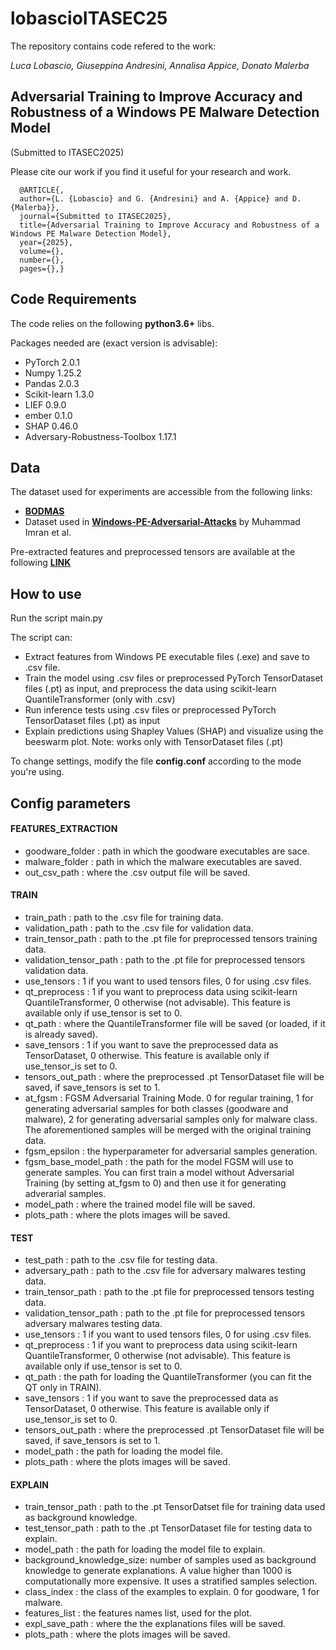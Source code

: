 # lobascioITASEC25

The repository contains code refered to the work:

_Luca Lobascio, Giuseppina Andresini, Annalisa Appice, Donato Malerba_

## Adversarial Training to Improve Accuracy and Robustness of a Windows PE Malware Detection Model
(Submitted to ITASEC2025)

Please cite our work if you find it useful for your research and work.
```
  @ARTICLE{, 
  author={L. {Lobascio} and G. {Andresini} and A. {Appice} and D. {Malerba}}, 
  journal={Submitted to ITASEC2025}, 
  title={Adversarial Training to Improve Accuracy and Robustness of a Windows PE Malware Detection Model}, 
  year={2025}, 
  volume={}, 
  number={}, 
  pages={},}
```

## Code Requirements

The code relies on the following **python3.6+** libs.

Packages needed are (exact version is advisable):
* PyTorch 2.0.1
* Numpy 1.25.2
* Pandas 2.0.3
* Scikit-learn 1.3.0
* LIEF 0.9.0
* ember 0.1.0
* SHAP 0.46.0
* Adversary-Robustness-Toolbox 1.17.1

## Data
The dataset used for experiments are accessible from the following links:
- [__BODMAS__](https://whyisyoung.github.io/BODMAS/)
- Dataset used in [__Windows-PE-Adversarial-Attacks__](https://github.com/MuhammdImran/Windows-PE-Adversarial-Attacks) by Muhammad Imran et al.

Pre-extracted features and preprocessed tensors are available at the following [__LINK__](https://unibari-my.sharepoint.com/:f:/g/personal/l_lobascio4_alumni_uniba_it/EllU1CnqXGZLqvPHxdhEHIIBbStAXmeSO7E_cNId4m8Meg?e=QeaCWz)

## How to use
Run the script main.py

The script can:
* Extract features from Windows PE executable files (.exe) and save to .csv file.
* Train the model using .csv files or preprocessed PyTorch TensorDataset files (.pt) as input, and preprocess the data using scikit-learn QuantileTransformer (only with .csv)
* Run inference tests using .csv files or preprocessed PyTorch TensorDataset files (.pt) as input
* Explain predictions using Shapley Values (SHAP) and visualize using the beeswarm plot. Note: works only with TensorDataset files (.pt)

To change settings, modify the file __config.conf__ according to the mode you're using.

## Config parameters

#### FEATURES_EXTRACTION
  - goodware_folder : path in which the goodware executables are sace.
  - malware_folder : path in which the malware executables are saved.
  - out_csv_path : where the .csv output file will be saved.

#### TRAIN
  - train_path : path to the .csv file for training data.
  - validation_path : path to the .csv file for validation data.
  - train_tensor_path : path to the .pt file for preprocessed tensors training data.
  - validation_tensor_path : path to the .pt file for preprocessed tensors validation data.
  - use_tensors : 1 if you want to used tensors files, 0 for using .csv files.
  - qt_preprocess : 1 if you want to preprocess data using scikit-learn QuantileTransformer, 0 otherwise (not advisable). This feature is available only if use_tensor is set to 0.
  - qt_path : where the QuantileTransformer file will be saved (or loaded, if it is already saved).
  - save_tensors : 1 if you want to save the preprocessed data as TensorDataset, 0 otherwise. This feature is available only if use_tensor_is set to 0. 
  - tensors_out_path : where the preprocessed .pt TensorDataset file will be saved, if save_tensors is set to 1.
  - at_fgsm : FGSM Adversarial Training Mode. 0 for regular training, 1 for generating adversarial samples for both classes (goodware and malware), 2 for generating adversarial samples only for malware class. The     aforementioned samples will be merged with the original training data.
  - fgsm_epsilon : the hyperparameter for adversarial samples generation.
  - fgsm_base_model_path : the path for the model FGSM will use to generate samples. You can first train a model without Adversarial Training (by setting at_fgsm to 0) and then use it for generating adverarial samples.
  - model_path : where the trained model file will be saved.
  - plots_path : where the plots images will be saved.

#### TEST
  - test_path : path to the .csv file for testing data.
  - adversary_path : path to the .csv file for adversary malwares testing data.
  - train_tensor_path : path to the .pt file for preprocessed tensors testing data.
  - validation_tensor_path : path to the .pt file for preprocessed tensors adversary malwares testing data.
  - use_tensors : 1 if you want to used tensors files, 0 for using .csv files.
  - qt_preprocess : 1 if you want to preprocess data using scikit-learn QuantileTransformer, 0 otherwise (not advisable). This feature is available only if use_tensor is set to 0.
  - qt_path : the path for loading the QuantileTransformer (you can fit the QT only in TRAIN).
  - save_tensors : 1 if you want to save the preprocessed data as TensorDataset, 0 otherwise. This feature is available only if use_tensor_is set to 0. 
  - tensors_out_path : where the preprocessed .pt TensorDataset file will be saved, if save_tensors is set to 1.
  - model_path : the path for loading the model file.
  - plots_path : where the plots images will be saved.

#### EXPLAIN
  - train_tensor_path : path to the .pt TensorDatset file for training data used as background knowledge.
  - test_tensor_path : path to the .pt TensorDataset file for testing data to explain.
  - model_path : the path for loading the model file to explain.
  - background_knowledge_size: number of samples used as background knowledge to generate explanations. A value higher than 1000 is computationally more expensive. It uses a stratified samples selection.
  - class_index : the class of the examples to explain. 0 for goodware, 1 for malware.
  - features_list : the features names list, used for the plot.
  - expl_save_path : where the the explanations files will be saved.
  - plots_path : where the plots images will be saved.
